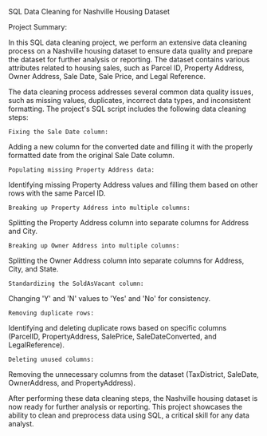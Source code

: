 SQL Data Cleaning for Nashville Housing Dataset

Project Summary:

In this SQL data cleaning project, we perform an extensive data cleaning process on a Nashville housing dataset to ensure data quality and prepare the dataset for further analysis or reporting. The dataset contains various attributes related to housing sales, such as Parcel ID, Property Address, Owner Address, Sale Date, Sale Price, and Legal Reference.



The data cleaning process addresses several common data quality issues, such as missing values, duplicates, incorrect data types, and inconsistent formatting. The project's SQL script includes the following data cleaning steps:



    Fixing the Sale Date column:

Adding a new column for the converted date and filling it with the properly formatted date from the original Sale Date column.

    Populating missing Property Address data:

Identifying missing Property Address values and filling them based on other rows with the same Parcel ID.

    Breaking up Property Address into multiple columns:

Splitting the Property Address column into separate columns for Address and City.

    Breaking up Owner Address into multiple columns:

Splitting the Owner Address column into separate columns for Address, City, and State.

    Standardizing the SoldAsVacant column:

Changing 'Y' and 'N' values to 'Yes' and 'No' for consistency.

    Removing duplicate rows:

Identifying and deleting duplicate rows based on specific columns (ParcelID, PropertyAddress, SalePrice, SaleDateConverted, and LegalReference).

    Deleting unused columns:

Removing the unnecessary columns from the dataset (TaxDistrict, SaleDate, OwnerAddress, and PropertyAddress).

After performing these data cleaning steps, the Nashville housing dataset is now ready for further analysis or reporting. This project showcases the ability to clean and preprocess data using SQL, a critical skill for any data analyst.
